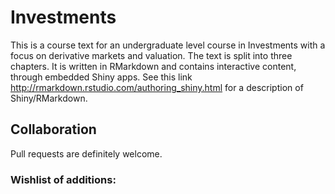 # Investments

This is a course text for an undergraduate level course in Investments with a focus on derivative markets and valuation. The text is split into three chapters. It is written in RMarkdown and contains interactive content, through embedded Shiny apps. See this link http://rmarkdown.rstudio.com/authoring_shiny.html for a description of Shiny/RMarkdown.

## Collaboration

Pull requests are definitely welcome. 

### Wishlist of additions:

